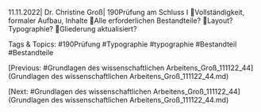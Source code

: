 11.11.2022| Dr. Christine Groß| 190Prüfung am Schluss I
Vollständigkeit, formaler Aufbau, Inhalte
Alle erforderlichen Bestandteile?
Layout? Typographie?
Gliederung aktualisiert?

   Tags & Topics:
   #190Prüfung
   #Typographie
   #typographie
   #Bestandteil
   #Bestandteile

[Previous: #Grundlagen des wissenschaftlichen Arbeitens_Groß_111122_44](Grundlagen des wissenschaftlichen Arbeitens_Groß_111122_44.md)

[Next: #Grundlagen des wissenschaftlichen Arbeitens_Groß_111122_44](Grundlagen des wissenschaftlichen Arbeitens_Groß_111122_44.md)